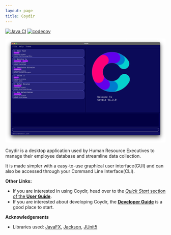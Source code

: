 ```yaml
---
layout: page
title: Coydir
---
```


[![Java CI](https://github.com/AY2223S1-CS2103T-T15-1/tp/actions/workflows/gradle.yml/badge.svg)](https://github.com/AY2223S1-CS2103T-T15-1/tp/actions/workflows/gradle.yml)
[![codecov](https://codecov.io/gh/nus-cs2103-AY2223S1/tp/branch/master/graph/badge.svg?token=A2FU6P932B)](https://codecov.io/gh/nus-cs2103-AY2223S1/tp)

![Ui](images/ui-screenshots/Ui.png)

Coydir is a desktop application used by Human Resource Executives to manage their employee database and streamline data collection.

It is made simpler with a easy-to-use graphical user interface(GUI) and can also be accessed through your Command Line Interface(CLI).

**Other Links:**

* If you are interested in using Coydir, head over to the [_Quick Start_ section of the **User Guide**](UserGuide.html#quick-start).
* If you are interested about developing Coydir, the [**Developer Guide**](DeveloperGuide.html) is a good place to start.


**Acknowledgements**

* Libraries used: [JavaFX](https://openjfx.io/), [Jackson](https://github.com/FasterXML/jackson), [JUnit5](https://github.com/junit-team/junit5)
